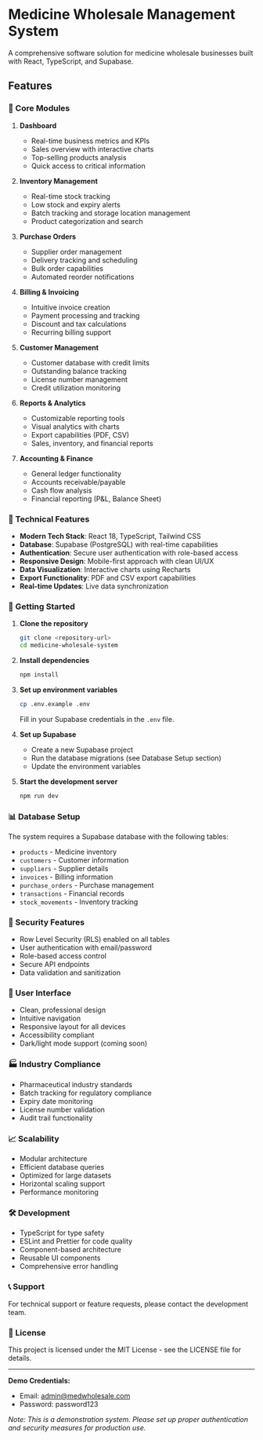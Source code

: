 # Medicine Wholesale Management System

A comprehensive software solution for medicine wholesale businesses built with React, TypeScript, and Supabase.

## Features

### 🏥 Core Modules

1. **Dashboard**
   - Real-time business metrics and KPIs
   - Sales overview with interactive charts
   - Top-selling products analysis
   - Quick access to critical information

2. **Inventory Management**
   - Real-time stock tracking
   - Low stock and expiry alerts
   - Batch tracking and storage location management
   - Product categorization and search

3. **Purchase Orders**
   - Supplier order management
   - Delivery tracking and scheduling
   - Bulk order capabilities
   - Automated reorder notifications

4. **Billing & Invoicing**
   - Intuitive invoice creation
   - Payment processing and tracking
   - Discount and tax calculations
   - Recurring billing support

5. **Customer Management**
   - Customer database with credit limits
   - Outstanding balance tracking
   - License number management
   - Credit utilization monitoring

6. **Reports & Analytics**
   - Customizable reporting tools
   - Visual analytics with charts
   - Export capabilities (PDF, CSV)
   - Sales, inventory, and financial reports

7. **Accounting & Finance**
   - General ledger functionality
   - Accounts receivable/payable
   - Cash flow analysis
   - Financial reporting (P&L, Balance Sheet)

### 🔧 Technical Features

- **Modern Tech Stack**: React 18, TypeScript, Tailwind CSS
- **Database**: Supabase (PostgreSQL) with real-time capabilities
- **Authentication**: Secure user authentication with role-based access
- **Responsive Design**: Mobile-first approach with clean UI/UX
- **Data Visualization**: Interactive charts using Recharts
- **Export Functionality**: PDF and CSV export capabilities
- **Real-time Updates**: Live data synchronization

### 🚀 Getting Started

1. **Clone the repository**
   ```bash
   git clone <repository-url>
   cd medicine-wholesale-system
   ```

2. **Install dependencies**
   ```bash
   npm install
   ```

3. **Set up environment variables**
   ```bash
   cp .env.example .env
   ```
   Fill in your Supabase credentials in the `.env` file.

4. **Set up Supabase**
   - Create a new Supabase project
   - Run the database migrations (see Database Setup section)
   - Update the environment variables

5. **Start the development server**
   ```bash
   npm run dev
   ```

### 📊 Database Setup

The system requires a Supabase database with the following tables:
- `products` - Medicine inventory
- `customers` - Customer information
- `suppliers` - Supplier details
- `invoices` - Billing information
- `purchase_orders` - Purchase management
- `transactions` - Financial records
- `stock_movements` - Inventory tracking

### 🔐 Security Features

- Row Level Security (RLS) enabled on all tables
- User authentication with email/password
- Role-based access control
- Secure API endpoints
- Data validation and sanitization

### 📱 User Interface

- Clean, professional design
- Intuitive navigation
- Responsive layout for all devices
- Accessibility compliant
- Dark/light mode support (coming soon)

### 🏭 Industry Compliance

- Pharmaceutical industry standards
- Batch tracking for regulatory compliance
- Expiry date monitoring
- License number validation
- Audit trail functionality

### 📈 Scalability

- Modular architecture
- Efficient database queries
- Optimized for large datasets
- Horizontal scaling support
- Performance monitoring

### 🛠️ Development

- TypeScript for type safety
- ESLint and Prettier for code quality
- Component-based architecture
- Reusable UI components
- Comprehensive error handling

### 📞 Support

For technical support or feature requests, please contact the development team.

### 📄 License

This project is licensed under the MIT License - see the LICENSE file for details.

---

**Demo Credentials:**
- Email: admin@medwholesale.com
- Password: password123

*Note: This is a demonstration system. Please set up proper authentication and security measures for production use.*
